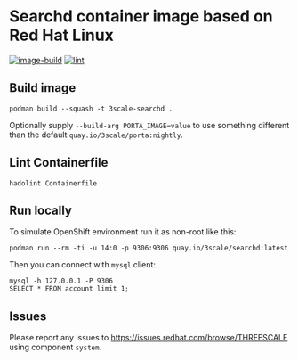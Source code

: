# Searchd container image based on Red Hat Linux

[![image-build](https://github.com/3scale/searchd/actions/workflows/container-image-buildah.yml/badge.svg)](https://github.com/3scale/searchd/actions/workflows/container-image-buildah.yml)
[![lint](https://github.com/3scale/searchd/actions/workflows/lint.yml/badge.svg)](https://github.com/3scale/searchd/actions/workflows/lint.yml)

## Build image

```
podman build --squash -t 3scale-searchd .
```

Optionally supply `--build-arg PORTA_IMAGE=value` to use something different than the default `quay.io/3scale/porta:nightly`.

## Lint Containerfile

```
hadolint Containerfile
```

## Run locally

To simulate OpenShift environment run it as non-root like this:
```
podman run --rm -ti -u 14:0 -p 9306:9306 quay.io/3scale/searchd:latest
```

Then you can connect with `mysql` client:
```
mysql -h 127.0.0.1 -P 9306
SELECT * FROM account limit 1;
```

## Issues

Please report any issues to https://issues.redhat.com/browse/THREESCALE using component `system`.
